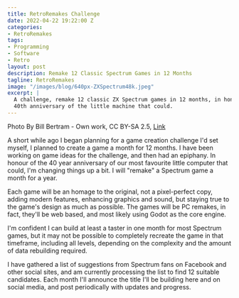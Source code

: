 ```yaml
---
title: RetroRemakes Challenge
date: 2022-04-22 19:22:00 Z
categories:
- RetroRemakes
tags:
- Programming
- Software
- Retro
layout: post
description: Remake 12 Classic Spectrum Games in 12 Months
tagline: RetroRemakes
image: "/images/blog/640px-ZXSpectrum48k.jpeg"
excerpt: |
  A challenge, remake 12 classic ZX Spectrum games in 12 months, in honour of the
  40th anniversary of the little machine that could.
---
```


Photo By Bill Bertram - Own work, CC BY-SA 2.5, [Link](https://commons.wikimedia.org/w/index.php?curid=170050)


A short while ago I began planning for a game creation challenge I'd set
myself, I planned to create a game a month for 12 months. I have been working
on game ideas for the challenge, and then had an epiphany. In honour of
the 40 year anniversary of our most favourite little computer that could, I'm
changing things up a bit. I will "remake" a Spectrum game a month for a year.

Each game will be an homage to the original, not a pixel-perfect copy, adding
modern features, enhancing graphics and sound, but staying true to the game's
design as much as possible.  The games will be PC remakes, in fact, they'll be
web based, and most likely using Godot as the core engine.

I'm confident I can build at least a taster in one month for most Spectrum
games, but it may not be possible to completely recreate the game in that
timeframe, including all levels, depending on the complexity and the amount of
data rebuilding required.  

I have gathered a list of suggestions from Spectrum fans on Facebook and other
social sites, and am currently processing the list to find 12 suitable 
candidates. Each month I'll announce the title I'll be building here and on
social media, and post periodically with updates and progress.

